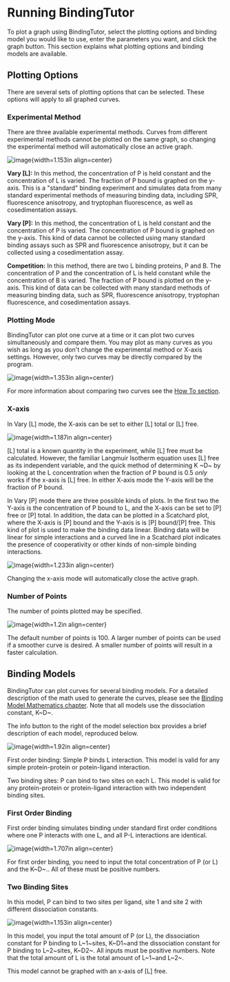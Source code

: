 # Running BindingTutor

To plot a graph using BindingTutor, select the plotting options and binding model you would like to use, enter the parameters you want, and click the graph button. This section explains what plotting options and binding models are available.

## Plotting Options

There are several sets of plotting options that can be selected. These options will apply to all graphed curves.

### Experimental Method

There are three available experimental methods. Curves from different experimental methods cannot be plotted on the same graph, so changing the experimental method will automatically close an active graph.

![image](${IMAGES}/running-expmode){width=1.153in align=center}

**Vary [L]:** In this method, the concentration of P is held constant and the concentration of L is varied. The fraction of P bound is graphed on the y-axis. This is a "standard" binding experiment and simulates data from many standard experimental methods of measuring binding data, including SPR, fluorescence anisotropy, and tryptophan fluorescence, as well as cosedimentation assays.

**Vary [P]:** In this method, the concentration of L is held constant and the concentration of P is varied. The concentration of P bound is graphed on the y-axis. This kind of data cannot be collected using many standard binding assays such as SPR and fluorescence anisotropy, but it can be collected using a cosedimentation assay.

**Competition:** In this method, there are two L binding proteins, P and B. The concentration of P and the concentration of L is held constant while the concentration of B is varied. The fraction of P bound is plotted on the y-axis. This kind of data can be collected with many standard methods of measuring binding data, such as SPR, fluorescence anisotropy, tryptophan fluorescence, and cosedimentation assays.

### Plotting Mode

BindingTutor can plot one curve at a time or it can plot two curves simultaneously and compare them. You may plot as many curves as you wish as long as you don't change the experimental method or X-axis settings. However, only two curves may be directly compared by the program.

![image](${IMAGES}/running-plotmode){width=1.353in align=center}

For more information about comparing two curves see the [How To section](${DOCS}:HowTo).

### X-axis

In Vary [L] mode, the X-axis can be set to either [L] total or [L] free.

![image](${IMAGES}/running-xaxisMT){width=1.187in align=center}

[L] total is a known quantity in the experiment, while [L] free must be calculated. However, the familiar Langmuir Isotherm equation uses [L] free as its independent variable, and the quick method of determining K ~D~ by looking at the L concentration when the fraction of P bound is 0.5 *only* works if the x-axis is [L] free. In either X-axis mode the Y-axis will be the fraction of P bound.

In Vary [P] mode there are three possible kinds of plots. In the first two the Y-axis is the concentration of P bound to L, and the X-axis can be set to [P] free or [P] total. In addition, the data can be plotted in a Scatchard plot, where the X-axis is [P] bound and the Y-axis is is [P] bound/[P] free. This kind of plot is used to make the binding data linear. Binding data will be linear for simple interactions and a curved line in a Scatchard plot indicates the presence of cooperativity or other kinds of non-simple binding interactions.

![image](${IMAGES}/running-xaxisA){width=1.233in align=center}

Changing the x-axis mode will automatically close the active graph.

### Number of Points

The number of points plotted may be specified.

![image](${IMAGES}/running-points){width=1.2in align=center}

The default number of points is 100. A larger number of points can be used if a smoother curve is desired. A smaller number of points will result in a faster calculation.

## Binding Models

BindingTutor can plot curves for several binding models. For a detailed description of the math used to generate the curves, please see the [Binding Model Mathematics chapter](${DOCS}:BindingModels). Note that all models use the dissociation constant, K~D~.

The info button to the right of the model selection box provides a brief description of each model, reproduced below.

![image](${IMAGES}/running-infobutton){width=1.92in align=center}

First order binding: Simple P binds L interaction. This model is valid for any simple protein-protein or potein-ligand interaction.

Two binding sites: P can bind to two sites on each L. This model is valid for any protein-protein or protein-ligand interaction with two independent binding sites.

### First Order Binding

First order binding simulates binding under standard first order conditions where one P interacts with one L, and all P-L interactions are identical.

![image](${IMAGES}/running-firstorder){width=1.707in align=center}

For first order binding, you need to input the total concentration of P (or L) and the K~D~.. All of these must be positive numbers.

### Two Binding Sites

In this model, P can bind to two sites per ligand, site 1 and site 2 with different dissociation constants.

![image](${IMAGES}/running-2sites){width=1.153in align=center}

In this model, you input the total amount of P (or L), the dissociation constant for P binding to L~1~sites, K~D1~and the dissociation constant for P binding to L~2~sites, K~D2~. All inputs must be positive numbers. Note that the total amount of L is the total amount of L~1~and L~2~.

This model cannot be graphed with an x-axis of [L] free.

